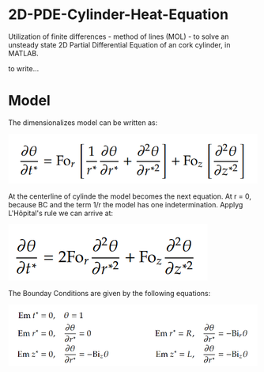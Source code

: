 # 2D-PDE-Cylinder-Heat-Equation
Utilization of finite differences - method of lines (MOL) - to solve an unsteady state 2D Partial Differential Equation of an cork cylinder, in MATLAB.

to write...

# Model

The dimensionalizes model can be written as:

![Dimensionalizes model.](/images/dimensionalized_model.png)

At the centerline of cylinde the model becomes the next equation. At r = 0, because BC and the term 1/r the model has one indetermination. Applyg L'Hôpital's rule we can arrive at:

![dimensionalized_model_at_center.png](/images/dimensionalized_model_at_center.png)

The Bounday Conditions are given by the following equations:

![dimensionalized_model_BC.png](/images/dimensionalized_model_BC.png)
